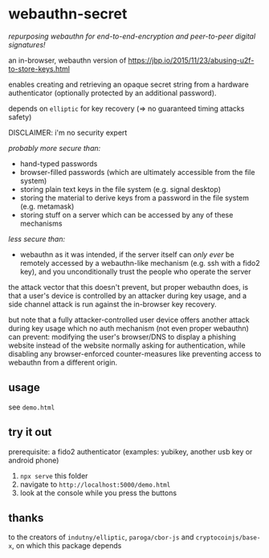 # webauthn-secret

_repurposing webauthn for end-to-end-encryption and peer-to-peer digital signatures!_

an in-browser, webauthn version of https://jbp.io/2015/11/23/abusing-u2f-to-store-keys.html

enables creating and retrieving an opaque secret string from a hardware authenticator (optionally protected by an additional password).

depends on `elliptic` for key recovery (=> no guaranteed timing attacks safety)

DISCLAIMER: i'm no security expert

_probably more secure than:_

- hand-typed passwords
- browser-filled passwords (which are ultimately accessible from the file system)
- storing plain text keys in the file system (e.g. signal desktop)
- storing the material to derive keys from a password in the file system (e.g. metamask)
- storing stuff on a server which can be accessed by any of these mechanisms

_less secure than:_

- webauthn as it was intended, if the server itself can _only ever_ be remotely accessed by a webauthn-like mechanism (e.g. ssh with a fido2 key), and you unconditionally trust the people who operate the server

the attack vector that this doesn't prevent, but proper webauthn does, is that a user's device is controlled by an attacker during key usage, and a side channel attack is run against the in-browser key recovery.

but note that a fully attacker-controlled user device offers another attack during key usage which no auth mechanism (not even proper webauthn) can prevent: modifying the user's browser/DNS to display a phishing website instead of the website normally asking for authentication, while disabling any browser-enforced counter-measures like preventing access to webauthn from a different origin.

## usage

see `demo.html`

## try it out

prerequisite: a fido2 authenticator (examples: yubikey, another usb key or android phone)

1. `npx serve` this folder
2. navigate to `http://localhost:5000/demo.html`
3. look at the console while you press the buttons

## thanks

to the creators of `indutny/elliptic`, `paroga/cbor-js` and `cryptocoinjs/base-x`, on which this package depends
